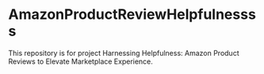 # AmazonProductReviewHelpfulnessss
This repository is for project Harnessing Helpfulness: Amazon Product Reviews to Elevate Marketplace Experience.
